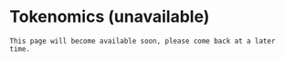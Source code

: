 # Tokenomics (unavailable)

```
This page will become available soon, please come back at a later time.
```

